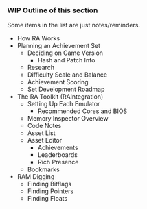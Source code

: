 ### WIP Outline of this section
Some items in the list are just notes/reminders.

- How RA Works
- Planning an Achievement Set
    - Deciding on Game Version
        - Hash and Patch Info
    - Research
    - Difficulty Scale and Balance
    - Achievement Scoring
    - Set Development Roadmap
- The RA Toolkit (RAIntegration)
    - Setting Up Each Emulator
        - Recommended Cores and BIOS
    - Memory Inspector Overview
    - Code Notes
    - Asset List
    - Asset Editor
        - Achievements
        - Leaderboards
        - Rich Presence
    - Bookmarks
- RAM Digging
    - Finding Bitflags
    - Finding Pointers
    - Finding Floats